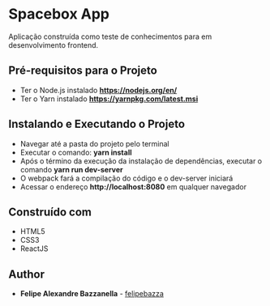 # Spacebox App

Aplicação construída como teste de conhecimentos para em desenvolvimento frontend.

## Pré-requisitos para o Projeto

* Ter o Node.js instalado **https://nodejs.org/en/**
* Ter o Yarn instalado **https://yarnpkg.com/latest.msi**

## Instalando e Executando o Projeto 

* Navegar até a pasta do projeto pelo terminal
* Executar o comando: **yarn install**
* Após o término da execução da instalação de dependências, executar o comando **yarn run dev-server**
* O webpack fará a compilação do código e o dev-server iniciará
* Acessar o endereço **http://localhost:8080** em qualquer navegador

## Construído com

* HTML5
* CSS3
* ReactJS

## Author

* **Felipe Alexandre Bazzanella** - [felipebazza](https://github.com/felipebazza)
